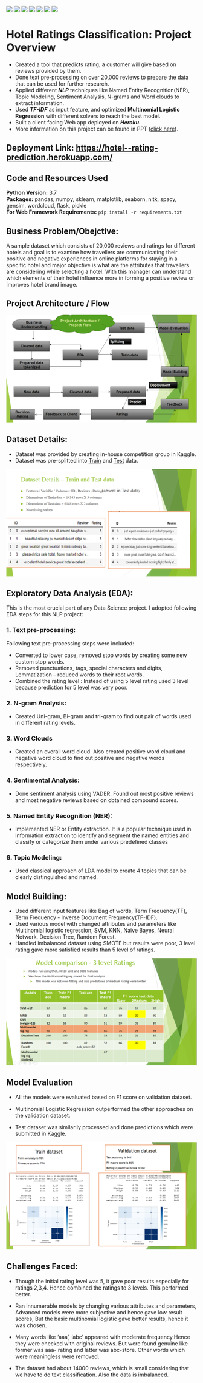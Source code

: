 ![](https://img.shields.io/github/followers/alokthakur93?label=Follow%40alokthakur93&style=social)
![](https://img.shields.io/github/forks/alokthakur93/Hotel-ratings-classification?label=Fork&style=social)
![](https://img.shields.io/github/stars/alokthakur93/Hotel-ratings-classification?style=social)
![](https://img.shields.io/github/watchers/alokthakur93/Hotel-ratings-classification?style=social)
![](https://img.shields.io/github/issues/alokthakur93/Hotel-ratings-classification)
![](https://img.shields.io/github/repo-size/alokthakur93/Hotel-ratings-classification)
![](https://img.shields.io/github/languages/code-size/alokthakur93/Hotel-ratings-classification)

# Hotel Ratings Classification: Project Overview
* Created a tool that predicts rating, a customer will give based on reviews provided by them.
* Done text pre-processing on over 20,000 reviews to prepare the data that can be used for further research.
* Applied different **_NLP_** techniques like Named Entity Recognition(NER), Topic Modeling, Sentiment Analysis, N-grams and Word clouds to extract information.
* Used **_TF-IDF_** as input feature, and optimized **Multinomial Logistic Regression** with different solvers to reach the best model.
* Built a client facing Web app deployed on **_Heroku._**
* More information on this project can be found in PPT ([click here](https://github.com/alokthakur93/Hotel-ratings-classification/blob/main/Hotel%20Reviews%20Classification%20G3%20Final.pptx)).

## Deployment Link: https://hotel--rating-prediction.herokuapp.com/

## Code and Resources Used 
**Python Version:** 3.7  
**Packages:** pandas, numpy, sklearn, matplotlib, seaborn, nltk, spacy, gensim, wordcloud, flask, pickle  
**For Web Framework Requirements:**  ```pip install -r requirements.txt```

## Business Problem/Obejctive:

A sample dataset which consists of 20,000 reviews and ratings for different hotels and goal is to examine how travellers are communicating their positive and negative experiences in online platforms for staying in a specific hotel and major objective is what are the attributes that travellers are considering while selecting a hotel. With this manager can understand which elements of their hotel influence more in forming a positive review or improves hotel brand image.

## Project Architecture / Flow

![Project workflow](https://github.com/alokthakur93/Hotel-ratings-classification/blob/main/images/workflow.png)

## Dataset Details:

* Dataset was provided by creating in-house competition group in Kaggle.
* Dataset was pre-splitted into [Train](https://github.com/alokthakur93/Hotel-ratings-classification/blob/main/train.csv) and [Test](https://github.com/alokthakur93/Hotel-ratings-classification/blob/main/test.csv) data.

![dataset details](https://github.com/alokthakur93/Hotel-ratings-classification/blob/main/images/datset_details.png)

## Exploratory Data Analysis (EDA):

This is the most crucial part of any Data Science project. I adopted following EDA steps for this NLP project:

### 1. Text pre-processing:

Following text pre-processing steps were included:

* Converted to lower case, removed stop words by creating some new custom stop words. 
* Removed punctuations, tags, special characters and digits, Lemmatization – reduced words to their root words.
* Combined the rating level : Instead of using 5 level rating used 3 level because prediction for 5 level was very poor.

### 2. N-gram Analysis:
* Created Uni-gram, Bi-gram and tri-gram to find out pair of words used in different rating levels.

### 3. Word Clouds
* Created an overall word cloud. Also created positive word cloud and negative word cloud to find out positive and negative words respectively.

### 4. Sentimental Analysis:
* Done sentiment analysis using VADER. Found out most positive reviews and most negative reviews based on obtained compound scores.

### 5. Named Entity Recognition (NER):
* Implemented NER or Entity extraction. It is a popular technique used in information extraction to identify and segment the named entities and classify or categorize them under various predefined classes

### 6. Topic Modeling:
* Used classical approach of LDA model to create 4 topics that can be clearly distinguished and named.

## Model Building:

* Used different input features like Bag of words, Term Frequency(TF), Term Frequency - Inverse Document Frequency(TF-IDF).
* Used various model with changed attributes and parameters like Multinomial logistic regression, SVM, KNN, Naive Bayes, Neural Network, Decision Tree, Random Forest.
* Handled imbalanced dataset using SMOTE but results were poor, 3 level rating gave more satisfied results than 5 level of ratings.

![model details](https://github.com/alokthakur93/Hotel-ratings-classification/blob/main/images/model_de.png)

## Model Evaluation

* All the models were evaluated based on F1 score on validation dataset.

* Multinomial Logistic Regression outperformed the other approaches on the    validation dataset.

* Test dataset was similarily processed and done predictions which were submitted in Kaggle. 

![model evaluation](https://github.com/alokthakur93/Hotel-ratings-classification/blob/main/images/model.png)

## Challenges Faced:

* Though the initial rating level was 5, it gave poor results especially for ratings 2,3,4. Hence combined the  ratings to 3 levels. This performed better.

* Ran innumerable models by changing various attributes and parameters, Advanced models were more subjective and hence gave low result scores, But the basic multinomial logistic gave better results, hence it was chosen.

* Many words like ‘aaa’, ‘abc’ appeared with moderate frequency.Hence they were checked with original reviews. But were found genuine like former was aaa- rating and latter was abc-store. Other words which were meaningless were removed.

* The dataset had about 14000 reviews, which is small considering that we have to do text classification. Also the data is imbalanced.





